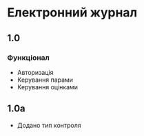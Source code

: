 # Електронний журнал

## 1.0

### Функціонал

- Авторизація
- Керування парами
- Керування оцінками

## 1.0a

- Додано тип контроля